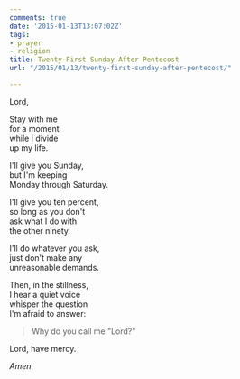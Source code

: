 ```yaml
---
comments: true
date: '2015-01-13T13:07:02Z'
tags:
- prayer
- religion
title: Twenty-First Sunday After Pentecost
url: "/2015/01/13/twenty-first-sunday-after-pentecost/"

---
```

Lord,

Stay with me  
for a moment  
while I divide  
up my life.

I'll give you Sunday,  
but I'm keeping  
Monday through Saturday.

I'll give you ten percent,  
so long as you don't  
ask what I do with  
the other ninety.

I'll do whatever you ask,  
just don't make any  
unreasonable demands.

Then, in the stillness,  
I hear a quiet voice  
whisper the question  
I'm afraid to answer:

>Why do you call me "Lord?"

Lord, have mercy.

*Amen*


